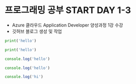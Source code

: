 # 프로그래밍 공부 START DAY 1-3

* Azure 클라우드 Application Developer 양성과정 1강 수강
* 깃허브 블로그 생성 및 작업

```python
print('hello')
```

```py
print('hello')
```

```javascript
console.log('hello')
```

```js
console.log('hello')
```

```js
console.log('hi')
```
